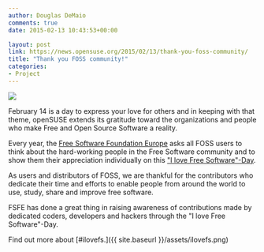 ```yaml
---
author: Douglas DeMaio
comments: true
date: 2015-02-13 10:43:53+00:00

layout: post
link: https://news.opensuse.org/2015/02/13/thank-you-foss-community/
title: "Thank you FOSS community!"
categories:
- Project
---
```

![](http://fsfe.org/contribute/promopics/ilovefs_flyer_A7_thumb.png)

February 14 is a day to express your love for others and in keeping with that theme, openSUSE extends its gratitude toward the organizations and people who make Free and Open Source Software a reality.

Every year, the [Free Software Foundation Europe](http://fsfe.org/index.en.html) asks all FOSS users to think about the hard-working people in the Free Software community and to show them their appreciation individually on this ["I love Free Software"-Day](http://fsfe.org/campaigns/ilovefs/ilovefs.en.html).

<!-- more -->As users and distributors of FOSS, we are thankful for the contributors who dedicate their time and efforts to enable people from around the world to use, study, share and improve free software.

FSFE has done a great thing in raising awareness of contributions made by dedicated coders, developers and hackers through the "I love Free Software"-Day.

Find out more about [#ilovefs.]({{ site.baseurl }}/assets/ilovefs.png)		

